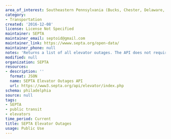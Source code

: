 ```yaml
---
area_of_interest: Southeastern Pennsylvania (Bucks, Chester, Delaware, Montgomery, Philadelphia counties)
category:
- Transportation
created: '2016-12-08'
license: License Not Specified
maintainer: SEPTA
maintainer_email: septoid@gmail.com
maintainer_link: https://wwww.septa.org/open-data/
maintainer_phone: null
notes: 'Returns a list of all elevator outages. The API does not require any paramters.'
modified: null
organization: SEPTA
resources:
- description: ''
  format: JSON
  name: SEPTA Elevator Outages API
  url: https://www3.septa.org/api/elevator/index.php
schema: philadelphia
source: null
tags: 
- SEPTA
- public transit
- elevators
time_period: Current
title: SEPTA Elevator Outages
usage: Public Use
---
```

